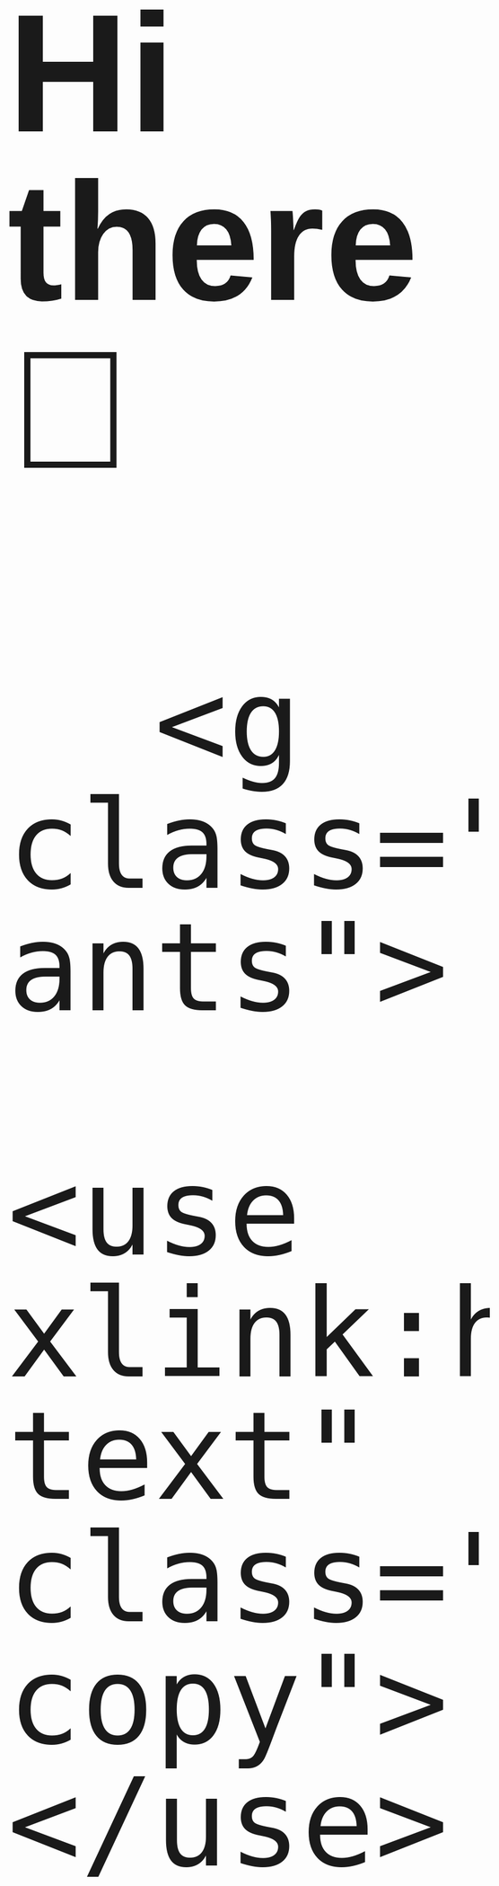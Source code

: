 ### Hi there 👋
<!DOCTYPE html>
<html lang="en">
  <head>
    <meta charset="UTF-8" />
    <meta http-equiv="X-UA-Compatible" content="IE=edge" />
    <meta name="viewport" content="width=device-width, initial-scale=1.0" />
    <title>Document</title>
    <style>
      HTML,
      BODY {
        height: 100%;
      }
      BODY {
        background-size: 0.12em 100%;
        font: 16em/1 Arial;
      }
      .text--line {
        font-size: 0.5em;
      }
      svg {
        position: absolute;
        width: 100%;
        height: 100%;
      }
      .text-copy {
        fill: none;
        stroke: white;
        stroke-dasharray: 7% 28%;
        stroke-width: 3px;
        animation: stroke-offset 9s infinite linear;
      }
      .text-copy:nth-child(1) {
        stroke: #360745;
        stroke-dashoffset: 7%;
      }
      .text-copy:nth-child(2) {
        stroke: #d61c59;
        stroke-dashoffset: 14%;
      }
      .text-copy:nth-child(3) {
        stroke: #e7d84b;
        stroke-dashoffset: 21%;
      }
      .text-copy:nth-child(4) {
        stroke: #efeac5;
        stroke-dashoffset: 28%;
      }
      .text-copy:nth-child(5) {
        stroke: #1b8798;
        stroke-dashoffset: 35%;
      }
      @keyframes stroke-offset {
        50% {
          stroke-dashoffset: 35%;
          stroke-dasharray: 0 87.5%;
        }
      }
    </style>
  </head>
  <body>
    <svg viewBox="0 0 800 600">
      <symbol id="s-text">
        <text text-anchor="middle" x="50%" y="35%" class="text--line">
          Victoria
        </text>
        <text text-anchor="middle" x="50%" y="68%" class="text--line2">
          Shyika
        </text>
      </symbol>

      <g class="g-ants">
        <use xlink:href="#s-text" class="text-copy"></use>
        <use xlink:href="#s-text" class="text-copy"></use>
        <use xlink:href="#s-text" class="text-copy"></use>
        <use xlink:href="#s-text" class="text-copy"></use>
        <use xlink:href="#s-text" class="text-copy"></use>
      </g>
    </svg>
  </body>
</html>





<!--
**VictoriaShyika/VictoriaShyika** is a ✨ _special_ ✨ repository because its `README.md` (this file) appears on your GitHub profile.

Here are some ideas to get you started:

- 🔭 I’m currently working on ...
- 🌱 I’m currently learning ...
- 👯 I’m looking to collaborate on ...
- 🤔 I’m looking for help with ...
- 💬 Ask me about ...
- 📫 How to reach me: ...
- 😄 Pronouns: ...
- ⚡ Fun fact: ...
-->
